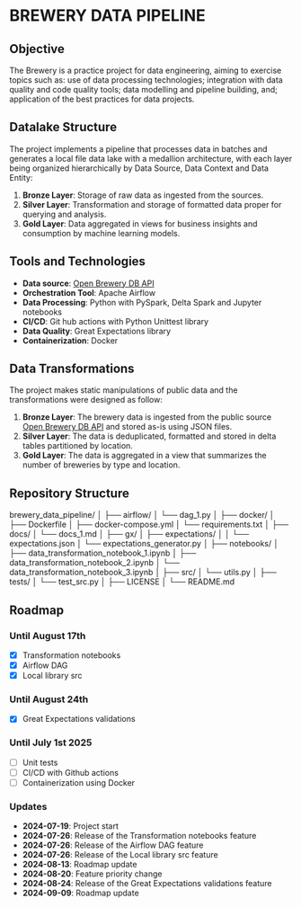 # BREWERY DATA PIPELINE

## Objective

The Brewery is a practice project for data engineering, aiming to exercise topics such as: use of data processing technologies; integration with data quality and code quality tools; data modelling and pipeline building, and; application of the best practices for data projects.

## Datalake Structure

The project implements a pipeline that processes data in batches and generates a local file data lake with a medallion architecture, with each layer being organized hierarchically by Data Source, Data Context and Data Entity:

1. **Bronze Layer**: Storage of raw data as ingested from the sources.
2. **Silver Layer**: Transformation and storage of formatted data proper for querying and analysis.
3. **Gold Layer**: Data aggregated in views for business insights and consumption by machine learning models.

## Tools and Technologies

- **Data source**: [Open Brewery DB API](https://api.openbrewerydb.org/breweries)
- **Orchestration Tool**: Apache Airflow
- **Data Processing**: Python with PySpark, Delta Spark and Jupyter notebooks
- **CI/CD**: Git hub actions with Python Unittest library
- **Data Quality**: Great Expectations library
- **Containerization**: Docker

## Data Transformations

The project makes static manipulations of public data and the transformations were designed as follow:

1. **Bronze Layer**: The brewery data is ingested from the public source [Open Brewery DB API](https://api.openbrewerydb.org/breweries) and stored as-is using JSON files.
2. **Silver Layer**: The data is deduplicated, formatted and stored in delta tables partitioned by location.
3. **Gold Layer**: The data is aggregated in a view that summarizes the number of breweries by type and location.

## Repository Structure

brewery_data_pipeline/
│
├── airflow/
│   └── dag_1.py
│
├── docker/
│   ├── Dockerfile
│   ├── docker-compose.yml
│   └── requirements.txt
│
├── docs/
│   └── docs_1.md
│
├── gx/
│   ├── expectations/
│   │   └── expectations.json
│   └── expectations_generator.py
│
├── notebooks/
│   ├── data_transformation_notebook_1.ipynb
│   ├── data_transformation_notebook_2.ipynb
│   └── data_transformation_notebook_3.ipynb
│
├── src/
│   └── utils.py
│
├── tests/
│   └── test_src.py
│
├── LICENSE
│
└── README.md

## Roadmap

### Until August 17th
- [x] Transformation notebooks
- [x] Airflow DAG
- [x] Local library src

### Until August 24th
- [x] Great Expectations validations

### Until July 1st 2025
- [ ] Unit tests
- [ ] CI/CD with Github actions
- [ ] Containerization using Docker

### Updates
- **2024-07-19**: Project start
- **2024-07-26**: Release of the Transformation notebooks feature
- **2024-07-26**: Release of the Airflow DAG feature
- **2024-07-26**: Release of the Local library src feature
- **2024-08-13**: Roadmap update
- **2024-08-20**: Feature priority change
- **2024-08-24**: Release of the Great Expectations validations feature
- **2024-09-09**: Roadmap update
